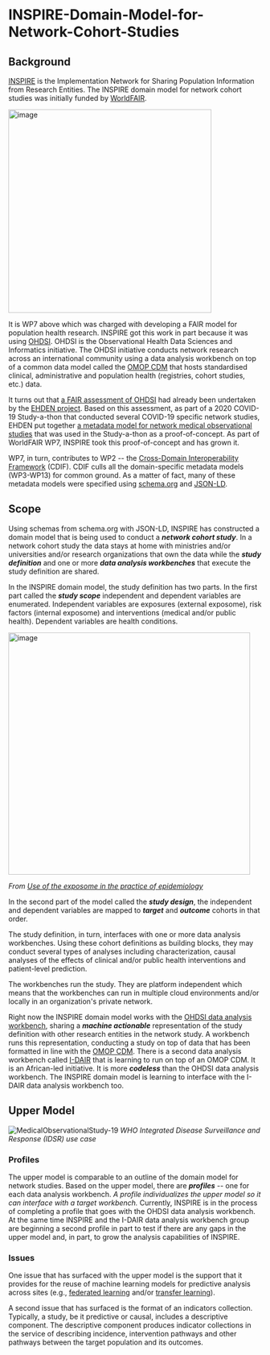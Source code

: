 # INSPIRE-Domain-Model-for-Network-Cohort-Studies
## Background
[INSPIRE](https://aphrc.org/inspire/) is the Implementation Network for Sharing Population Information from Research Entities. The INSPIRE domain model for network cohort studies was initially funded by [WorldFAIR](https://codata.org/initiatives/decadal-programme2/worldfair/).

<img width="404" alt="image" src="https://github.com/jaygee-on-github/INSPIRE-Domain-Model-for-Network-Cohort-Studies/assets/137520893/1bf67dae-3073-45e0-bb8e-06342457836d">

It is WP7 above which was charged with developing a FAIR model for population health research. INSPIRE got this work in part because it was using [OHDSI](https://www.ohdsi.org). OHDSI is the Observational Health Data Sciences and Informatics initiative. The OHDSI initiative conducts network research across an international community using a data analysis workbench on top of a common data model called the [OMOP CDM](https://www.ohdsi.org/data-standardization/) that hosts standardised clinical, administrative and population health (registries, cohort studies, etc.) data.

It turns out that [a FAIR assessment of OHDSI](https://www.ohdsi.org/wp-content/uploads/2020/05/Implementing-FAIR-in-OHDSI.pdf) had already been undertaken by the [EHDEN project](https://www.ehden.eu). Based on this assessment, as part of a 2020 COVID-19 Study-a-thon that conducted several COVID-19 specific network studies, EHDEN put together [a metadata model for network medical observational studies](https://api.thehyve.nl/uploads/Vos-FAIR-metadata-1.pdf) that was used in the Study-a-thon as a proof-of-concept. As part of WorldFAIR WP7, INSPIRE took this proof-of-concept and has grown it.

WP7, in turn, contributes to WP2 -- the [Cross-Domain Interoperability Framework](https://github.com/Cross-Domain-Interoperability-Framework) (CDIF). CDIF culls all the domain-specific metadata models (WP3-WP13) for common ground. As a matter of fact, many of these metadata models were specified using [schema.org](https://schema.org) and [JSON-LD](https://www.w3.org/TR/json-ld11/).

## Scope
Using schemas from schema.org with JSON-LD, INSPIRE has constructed a domain model that is being used to conduct a ***network cohort study***. In a network cohort study the data stays at home with ministries and/or universities and/or research organizations that own the data while the ***study definition*** and one or more ***data analysis workbenches*** that execute the study definition are shared.

In the INSPIRE domain model, the study definition has two parts. In the first part called the ***study scope*** independent and dependent variables are enumerated. Independent variables are exposures (external exposome), risk factors (internal exposome) and interventions (medical and/or public health). Dependent variables are health conditions. 

<img width="481" alt="image" src="https://github.com/jaygee-on-github/INSPIRE-Domain-Model-for-Network-Cohort-Studies/assets/137520893/0c041bff-d81c-4ef4-b0d2-e24f140da50d">

*From [Use of the exposome in the practice of epidemiology](https://www.ncbi.nlm.nih.gov/pmc/articles/PMC5025320/#:~:text=Three%20domains%20of%20the%20exposome,specific%20external%20and%20general%20external.)*

In the second part of the model called the ***study design***, the independent and dependent variables are mapped to ***target*** and ***outcome*** cohorts in that order. 

The study definition, in turn, interfaces with one or more data analysis workbenches. Using these cohort definitions as building blocks, they may conduct several types of analyses including characterization, causal analyses of the effects of clinical and/or public health interventions and patient-level prediction. 

The workbenches run the study. They are platform independent which means that the workbenches can run in multiple cloud environments and/or locally in an organization's private network.

Right now the INSPIRE domain model works with the [OHDSI data analysis workbench](https://www.ohdsi.org/software-tools/), sharing a ***machine actionable*** representation of the study definition with other research entities in the network study. A workbench runs this representation, conducting a study on top of data that has been formatted in line with the [OMOP CDM](https://www.ohdsi.org/data-standardization/). There is a second data analysis workbench called [I-DAIR](https://www.i-dair.org) that is learning to run on top of an OMOP CDM. It is an African-led initiative. It is more ***codeless*** than the OHDSI data analysis workbench. The INSPIRE domain model is learning to interface with the I-DAIR data analysis workbench too.
## Upper Model 
![MedicalObservationalStudy-19](https://github.com/jaygee-on-github/INSPIRE-Domain-Model-for-Network-Cohort-Studies/assets/137520893/5566c336-1847-45dc-9fdf-961da00c14e5)
*WHO Integrated Disease Surveillance and Response (IDSR) use case*
### Profiles
The upper model is comparable to an outline of the domain model for network studies. Based on the upper model, there are ***profiles*** -- one for each data analysis workbench. *A profile individualizes the upper model so it can interface with a target workbench.* Currently, INSPIRE is in the process of completing a profile that goes with the OHDSI data analysis workbench. At the same time INSPIRE and the I-DAIR data analysis workbench group are beginning a second profile in part to test if there are any gaps in the upper model and, in part, to grow the analysis capabilities of INSPIRE. 

### Issues
One issue that has surfaced with the upper model is the support that it provides for the reuse of machine learning models for predictive analysis across sites (e.g., [federated learning](https://en.wikipedia.org/wiki/Transfer_learning) and/or [transfer learning](https://en.wikipedia.org/wiki/Federated_learning#)).

A second issue that has surfaced is the format of an indicators collection. Typically, a study, be it predictive or causal, includes a descriptive component. The descriptive component produces indicator collections in the service of describing incidence, intervention pathways and other pathways between the target population and its outcomes.
